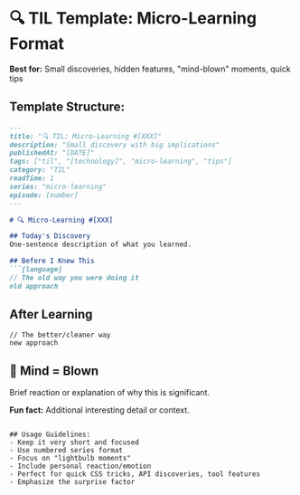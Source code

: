 # 🔍 TIL Template: Micro-Learning Format

**Best for:** Small discoveries, hidden features, "mind-blown" moments, quick tips

## Template Structure:

```markdown
---
title: "🔍 TIL: Micro-Learning #[XXX]"
description: "Small discovery with big implications"
publishedAt: "[DATE]"
tags: ["til", "[technology]", "micro-learning", "tips"]
category: "TIL"
readTime: 1
series: "micro-learning"
episode: [number]
---

# 🔍 Micro-Learning #[XXX]

## Today's Discovery
One-sentence description of what you learned.

## Before I Knew This
```[language]
// The old way you were doing it
old approach
```

## After Learning
```[language]
// The better/cleaner way
new approach
```

## 🤯 Mind = Blown
Brief reaction or explanation of why this is significant.

**Fun fact:** Additional interesting detail or context.
```

## Usage Guidelines:
- Keep it very short and focused
- Use numbered series format
- Focus on "lightbulb moments"
- Include personal reaction/emotion
- Perfect for quick CSS tricks, API discoveries, tool features
- Emphasize the surprise factor 